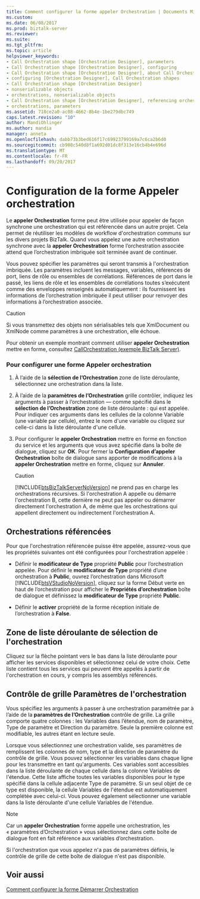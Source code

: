 ```yaml
---
title: Comment configurer la forme appeler Orchestration | Documents Microsoft
ms.custom: 
ms.date: 06/08/2017
ms.prod: biztalk-server
ms.reviewer: 
ms.suite: 
ms.tgt_pltfrm: 
ms.topic: article
helpviewer_keywords:
- Call Orchestration shape [Orchestration Designer], parameters
- Call Orchestration shape [Orchestration Designer], configuring
- Call Orchestration shape [Orchestration Designer], about Call Orchestration shapes
- configuring [Orchestration Designer], Call Orchestration shapes
- Call Orchestration shape [Orchestration Designer]
- nonserializable objects
- orchestrations, nonserializable objects
- Call Orchestration shape [Orchestration Designer], referencing orchestrations
- orchestrations, parameters
ms.assetid: 718ce2a0-ac08-4662-8b4e-1be279dbc749
caps.latest.revision: "10"
author: MandiOhlinger
ms.author: mandia
manager: anneta
ms.openlocfilehash: dabb73b3bed616f17c69923799169a7c6ca2b6d0
ms.sourcegitcommit: cb908c540d8f1a692d01dc8f313e16cb4b4e696d
ms.translationtype: MT
ms.contentlocale: fr-FR
ms.lasthandoff: 09/20/2017
---
```

# <a name="how-to-configure-the-call-orchestration-shape"></a>Configuration de la forme Appeler orchestration
Le **appeler Orchestration** forme peut être utilisée pour appeler de façon synchrone une orchestration qui est référencée dans un autre projet. Cela permet de réutiliser les modèles de workflow d'orchestration communs sur les divers projets BizTalk. Quand vous appelez une autre orchestration synchrone avec la **appeler Orchestration** forme l’orchestration associée attend que l’orchestration imbriquée soit terminée avant de continuer.  
  
 Vous pouvez spécifier les paramètres qui seront transmis à l'orchestration imbriquée. Les paramètres incluent les messages, variables, références de port, liens de rôle ou ensembles de corrélations. Références de port dans le passé, les liens de rôle et les ensembles de corrélations toutes s’exécutent comme des enveloppes renseignés automatiquement : ils fournissent les informations de l’orchestration imbriquée il peut utiliser pour renvoyer des informations à l’orchestration associée.  
  
> [!CAUTION]
>  Si vous transmettez des objets non sérialisables tels que XmlDocument ou XmlNode comme paramètres à une orchestration, elle échoue.  
  
 Pour obtenir un exemple montrant comment utiliser **appeler Orchestration** mettre en forme, consultez [CallOrchestration (exemple BizTalk Server)](../core/callorchestration-biztalk-server-sample.md).  
  
### <a name="to-configure-a-call-orchestration-shape"></a>Pour configurer une forme Appeler orchestration  
  
1.  À l’aide de la **sélection de l’Orchestration** zone de liste déroulante, sélectionnez une orchestration dans la liste.  
  
2.  À l’aide de la **paramètres de l’Orchestration** grille contrôler, indiquez les arguments à passer à l’orchestration — comme spécifié dans le **sélection de l’Orchestration** zone de liste déroulante : qui est appelée. Pour indiquer ces arguments dans les cellules de la colonne Variable (une variable par cellule), entrez le nom d'une variable ou cliquez sur celle-ci dans la liste déroulante d'une cellule.  
  
3.  Pour configurer le **appeler Orchestration** mettre en forme en fonction du service et les arguments que vous avez spécifié dans la boîte de dialogue, cliquez sur **OK**. Pour fermer la **Configuration d’appeler Orchestration** boîte de dialogue sans apporter de modifications à la **appeler Orchestration** mettre en forme, cliquez sur **Annuler**.  
  
    > [!CAUTION]
    >  [!INCLUDE[btsBizTalkServerNoVersion](../includes/btsbiztalkservernoversion-md.md)] ne prend pas en charge les orchestrations récursives. Si l'orchestration A appelle ou démarre l'orchestration B, cette dernière ne peut pas appeler ou démarrer directement l'orchestration A, de même que les orchestrations qui appellent directement ou indirectement l'orchestration A.  
  
## <a name="referenced-orchestrations"></a>Orchestrations référencées  
 Pour que l'orchestration référencée puisse être appelée, assurez-vous que les propriétés suivantes ont été configurées pour l'orchestration appelée :  
  
-   Définir le **modificateur de Type** propriété **Public** pour l’orchestration appelée. Pour définir le **modificateur de Type** propriété d’une orchestration à **Public**, ouvrez l’orchestration dans Microsoft [!INCLUDE[btsVStudioNoVersion](../includes/btsvstudionoversion-md.md)], cliquez sur la forme Début verte en haut de l’orchestration pour afficher le  **Propriétés d’orchestration** boîte de dialogue et définissez la **modificateur de Type** propriété **Public**.  
  
-   Définir le **activer** propriété de la forme réception initiale de l’orchestration à **False**.  
  
## <a name="orchestration-selection-drop-down-list-box"></a>Zone de liste déroulante de sélection de l'orchestration  
 Cliquez sur la flèche pointant vers le bas dans la liste déroulante pour afficher les services disponibles et sélectionnez celui de votre choix. Cette liste contient tous les services qui peuvent être appelés à partir de l'orchestration en cours, y compris les assemblys référencés.  
  
## <a name="orchestration-parameters-grid-control"></a>Contrôle de grille Paramètres de l'orchestration  
 Vous spécifiez les arguments à passer à une orchestration paramétrée par à l’aide de la **paramètres de l’Orchestration** contrôle de grille. La grille comporte quatre colonnes : les Variables dans l’étendue, nom de paramètre, Type de paramètre et Direction du paramètre. Seule la première colonne est modifiable, les autres étant en lecture seule.  
  
 Lorsque vous sélectionnez une orchestration valide, ses paramètres de remplissent les colonnes de nom, type et la direction de paramètre du contrôle de grille. Vous pouvez sélectionner les variables dans chaque ligne pour les transmettre en tant qu'arguments. Ces variables sont accessibles dans la liste déroulante de chaque cellule dans la colonne Variables de l'étendue. Cette liste affiche toutes les variables disponibles pour le type spécifié dans la cellule adjacente Type de paramètre. Si un seul objet de ce type est disponible, la cellule Variables de l'étendue est automatiquement complétée avec celui-ci. Vous pouvez également sélectionner une variable dans la liste déroulante d'une cellule Variables de l'étendue.  
  
> [!NOTE]
>  Car un **appeler Orchestration** forme appelle une orchestration, les « paramètres d’Orchestration » vous sélectionnez dans cette boîte de dialogue font en fait référence aux variables d’orchestration.  
  
 Si l'orchestration que vous appelez n'a pas de paramètres définis, le contrôle de grille de cette boîte de dialogue n'est pas disponible.  
  
## <a name="see-also"></a>Voir aussi  
 [Comment configurer la forme Démarrer Orchestration](../core/how-to-configure-the-start-orchestration-shape.md)